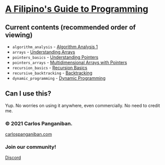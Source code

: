 # [A Filipino's Guide to Programming](https://youtube.com/playlist?list=PLRBUyvh6wWhEKZ4I9VH8mQz3YB8lRprAS)
## Current contents (recommended order of viewing)
 - `algorithm_analysis` - [Algorithm Analysis 1](https://youtu.be/WKx3fXiTAuY)
 - `arrays` - [Understanding Arrays](https://youtu.be/mx41USUjP3o)
 - `pointers_basics` - [Understanding Pointers](https://youtu.be/pT-TzEUasA4)
 - `pointers_arrays` - [Multidimensional Arrays with Pointers](https://youtu.be/pT-TzEUasA4)
 - `recursion_basics` - [Recursion Basics](https://youtu.be/-gCizBiadyc)
 - `recursive_backtracking` - [Backtracking](https://youtu.be/FwviCj1pucc)
 - `dynamic_programming` - [Dynamic Programming](https://youtu.be/86UHKuOFr0E)
## Can I use this?
Yup. No worries on using it anywhere, even commercially. No need to credit me.

### © 2021 Carlos Panganiban.
[carlospanganiban.com](https://carlospanganiban.com/) 

### Join our community!
[Discord](https://discord.gg/3YD7ewjzf4)